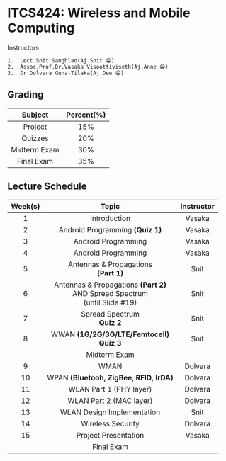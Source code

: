 # ITCS424: Wireless and Mobile Computing

Instructors

    1.  Lect.Snit Sanghlao(Aj.Snit 😁)
    2.  Assoc.Prof.Dr.Vasaka Visoottiviseth(Aj.Anne 😁)
    3.  Dr.Dolvara Guna-Tilaka(Aj.Dee 😁)

## Grading

|Subject|Percent(%)|
|:-:|:-:|
|Project|15%|
|Quizzes|20%|
|Midterm Exam|30%| 
|Final Exam|35%|

## Lecture Schedule

|Week(s)|Topic|Instructor|
|:-:|:-:|:-:|
|1|Introduction|Vasaka|
|2|Android Programming **(Quiz 1)**|Vasaka|
|3|Android Programming|Vasaka|
|4|Android Programming|Vasaka|
|5|Antennas & Propagations<br>**(Part 1)**|Snit|
|6|Antennas & Propagations **(Part 2)** <br>AND Spread Spectrum<br>(until Slide #19)|Snit|
|7|Spread Spectrum<br>**Quiz 2**|Snit|
|8|WWAN **(1G/2G/3G/LTE/Femtocell)**<br>**Quiz 3**|Snit|
||Midterm Exam||
|9|WMAN|Dolvara|
|10|WPAN **(Bluetooh, ZigBee, RFID, IrDA)**|Dolvara|
|11|WLAN Part 1 (PHY layer)|Dolvara|
|12|WLAN Part 2 (MAC layer)|Dolvara|
|13|WLAN Design Implementation|Snit|
|14|Wireless Security|Dolvara|
|15|Project Presentation|Vasaka|
||Final Exam||